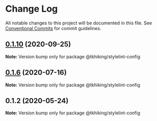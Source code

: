 # Change Log

All notable changes to this project will be documented in this file.
See [Conventional Commits](https://conventionalcommits.org) for commit guidelines.

## [0.1.10](https://github.com/tkhiking/config-js/compare/v0.1.9...v0.1.10) (2020-09-25)

**Note:** Version bump only for package @tkhiking/stylelint-config





## [0.1.6](https://github.com/tkhiking/config-js/compare/v0.1.5...v0.1.6) (2020-07-16)

**Note:** Version bump only for package @tkhiking/stylelint-config





## 0.1.2 (2020-05-24)

**Note:** Version bump only for package @tkhiking/stylelint-config
